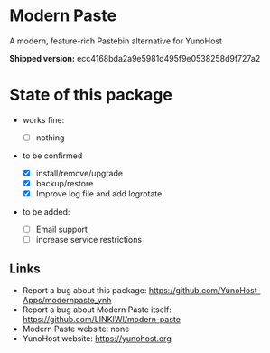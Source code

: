# Modern Paste
A modern, feature-rich Pastebin alternative for YunoHost

**Shipped version:** ecc4168bda2a9e5981d495f9e0538258d9f727a2

# State of this package

* works fine:

  * [ ] nothing

* to be confirmed
  * [x] install/remove/upgrade
  * [x] backup/restore
  * [x] Improve log file and add logrotate

* to be added:
  * [ ] Email support
  * [ ] increase service restrictions

## Links

 * Report a bug about this package: https://github.com/YunoHost-Apps/modernpaste_ynh
 * Report a bug about Modern Paste itself: https://github.com/LINKIWI/modern-paste
 * Modern Paste website: none
 * YunoHost website: https://yunohost.org
